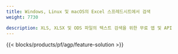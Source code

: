 ```yaml
---
title: Windows, Linux 및 macOS의 Excel 스프레드시트에서 검색 
weight: 7730

description: XLS, XLSX 및 ODS 파일의 텍스트 검색을 위한 무료 앱 및 API
---
```

{{< blocks/products/pf/agp/feature-solution >}} 

